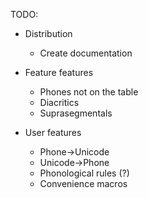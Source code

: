 TODO:
- Distribution
  - Create documentation

- Feature features
  - Phones not on the table
  - Diacritics
  - Suprasegmentals

- User features
  - Phone->Unicode
  - Unicode->Phone
  - Phonological rules (?)
  - Convenience macros

